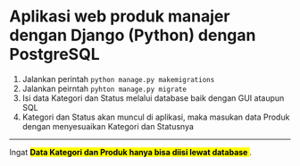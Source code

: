 
# Aplikasi web produk manajer dengan Django (Python) dengan PostgreSQL  

1. Jalankan perintah `python manage.py makemigrations`  
2. Jalankan peirntah `pyhton manage.py migrate`  
3. Isi data Kategori dan Status melalui database baik dengan GUI ataupun SQL  
4. Kategori dan Status akan muncul di aplikasi, maka masukan data Produk dengan menyesuaikan Kategori dan Statusnya  

---

Ingat <mark> <strong> Data Kategori dan Produk hanya bisa diisi lewat database </strong> </mark>.
